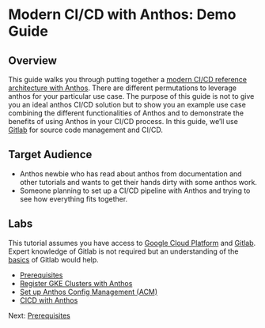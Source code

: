 # Modern CI/CD with Anthos: Demo Guide

## Overview

This guide walks you through putting together a [modern CI/CD reference architecture with Anthos](https://cloud.google.com/solutions/modern-ci-cd-with-anthos). There are different permutations to leverage anthos for your particular use case. The purpose of this guide is not to give you an ideal anthos CI/CD solution but to show you an example use case combining the different functionalities of Anthos and to demonstrate the benefits of using Anthos in your CI/CD process. In this guide, we’ll use [Gitlab](https://about.gitlab.com/) for source code management and CI/CD.

## Target Audience
*   Anthos newbie who has read about anthos from documentation and other tutorials and wants to get their hands dirty with some anthos work. 
*   Someone planning to set up a CI/CD pipeline with Anthos and trying to see how everything fits together.

## Labs
This tutorial assumes you have access to [Google Cloud Platform](https://cloud.google.com) and [Gitlab](https://gitlab.com/). Expert knowledge of Gitlab is not required but an understanding of the [basics](https://docs.gitlab.com/ee/gitlab-basics/) of Gitlab would help.

*   [Prerequisites](https://github.com/itodotimothy6/professional-services/blob/anthos-cicd-with-gitlab/examples/anthos-cicd-with-gitlab/docs/1-prerequisites.md)
*   [Register GKE Clusters with Anthos](https://github.com/itodotimothy6/professional-services/blob/anthos-cicd-with-gitlab/examples/anthos-cicd-with-gitlab/docs/2-register-gke-clusters-with-anthos.md)
*   [Set up Anthos Config Management (ACM)](https://github.com/itodotimothy6/professional-services/blob/anthos-cicd-with-gitlab/examples/anthos-cicd-with-gitlab/docs/3-set-up-anthos-config-management.md)
*   [CICD with Anthos](https://github.com/itodotimothy6/professional-services/blob/anthos-cicd-with-gitlab/examples/anthos-cicd-with-gitlab/docs/4-cicd-with-anthos-and-gitlab.md)


Next: [Prerequisites](https://github.com/itodotimothy6/professional-services/blob/anthos-cicd-with-gitlab/examples/anthos-cicd-with-gitlab/docs/1-prerequisites.md)